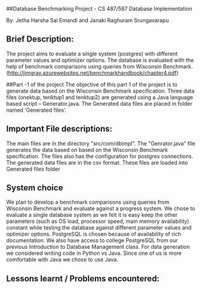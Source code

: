 ##Database Benchmarking Project - 
CS 487/587 Database Implementation

By: Jetha Harsha Sai Emandi and Janaki Raghuram Srungavarapu 

## Brief Description:
The project aims to evaluate a single system (postgres) with different parameter values and optimizer options. The database is evaluated with the help of benchmark comparisons using queries from Wisconsin Benchmark. 
(http://jimgray.azurewebsites.net/benchmarkhandbook/chapter4.pdf)

##Part -1 of the project
The objective of this part 1 of the project is to generate data based on the Wisconsin Benchmark specification. Three data files (onektup, tenktup1 and tenktup2) are generated using a Java language based script – Generator.java. The Generated data files are placed in folder named ‘Generated files’.

## Important File descriptions:
The main files are in the directory "src/com/dbimpl". The "Genrator.java" file generates the data based on based on the Wisconsin Benchmark specification. The files also has the configuration for postgres connections.
The generated data files are in the csv format. These files are loaded into Generated files folder

## System choice
We plan to develop a benchmark comparisons using queries from Wisconsin Benchmark and evaluate against a progress system. We chose to evaluate a single database system as we felt it is easy keep the other parameters (such as OS load, processor speed, main memory availability) constant while testing the database against different parameter values and optimizer options. 
PostgreSQL is chosen because of availability of rich documentation. We also have access to college PostgreSQL from our previous Introduction to Database Management class. 
For data generation we considered writing code in Python vs Java. Since one of us is more comfortable with Java we chose to use Java. 


## Lessons learnt / Problems encountered: 

